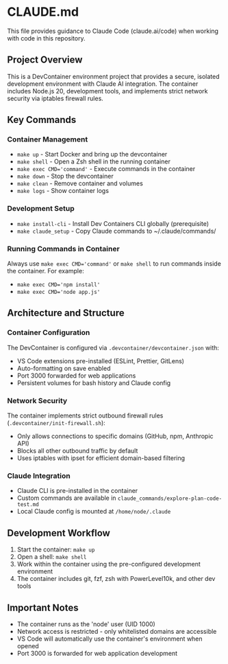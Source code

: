 # CLAUDE.md

This file provides guidance to Claude Code (claude.ai/code) when working with code in this repository.

## Project Overview

This is a DevContainer environment project that provides a secure, isolated development environment with Claude AI integration. The container includes Node.js 20, development tools, and implements strict network security via iptables firewall rules.

## Key Commands

### Container Management
- `make up` - Start Docker and bring up the devcontainer
- `make shell` - Open a Zsh shell in the running container
- `make exec CMD='command'` - Execute commands in the container
- `make down` - Stop the devcontainer
- `make clean` - Remove container and volumes
- `make logs` - Show container logs

### Development Setup
- `make install-cli` - Install Dev Containers CLI globally (prerequisite)
- `make claude_setup` - Copy Claude commands to ~/.claude/commands/

### Running Commands in Container
Always use `make exec CMD='command'` or `make shell` to run commands inside the container. For example:
- `make exec CMD='npm install'`
- `make exec CMD='node app.js'`

## Architecture and Structure

### Container Configuration
The DevContainer is configured via `.devcontainer/devcontainer.json` with:
- VS Code extensions pre-installed (ESLint, Prettier, GitLens)
- Auto-formatting on save enabled
- Port 3000 forwarded for web applications
- Persistent volumes for bash history and Claude config

### Network Security
The container implements strict outbound firewall rules (`.devcontainer/init-firewall.sh`):
- Only allows connections to specific domains (GitHub, npm, Anthropic API)
- Blocks all other outbound traffic by default
- Uses iptables with ipset for efficient domain-based filtering

### Claude Integration
- Claude CLI is pre-installed in the container
- Custom commands are available in `claude_commands/explore-plan-code-test.md`
- Local Claude config is mounted at `/home/node/.claude`

## Development Workflow

1. Start the container: `make up`
2. Open a shell: `make shell`
3. Work within the container using the pre-configured development environment
4. The container includes git, fzf, zsh with PowerLevel10k, and other dev tools

## Important Notes

- The container runs as the 'node' user (UID 1000)
- Network access is restricted - only whitelisted domains are accessible
- VS Code will automatically use the container's environment when opened
- Port 3000 is forwarded for web application development